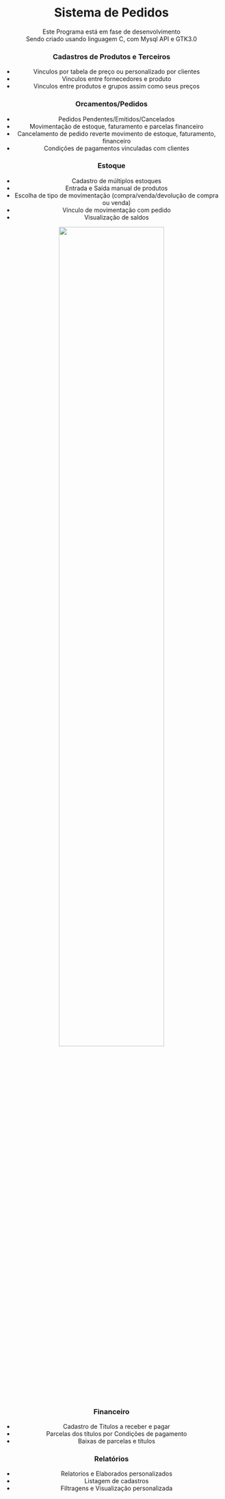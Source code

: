 <div align="center">
   <h1>Sistema de Pedidos</h1>
   Este Programa está em fase de desenvolvimento<br>
   Sendo criado usando linguagem C, com Mysql API e GTK3.0<br>
   <div>
      <h3>Cadastros de Produtos e Terceiros</h3>
      <ul>
         <li>Vinculos por tabela de preço ou personalizado por clientes</li>
         <li>Vinculos entre fornecedores e produto</li>
         <li>Vinculos entre produtos e grupos assim como seus preços</li>
      </ul>
   </div>
   <div>
      <h3>Orcamentos/Pedidos</h3>
      <ul>
         <li>Pedidos Pendentes/Emitidos/Cancelados</li>
         <li>Movimentação de estoque, faturamento e parcelas financeiro</li>
         <li>Cancelamento de pedido reverte movimento de estoque, faturamento, financeiro</li>
         <li>Condições de pagamentos vinculadas com clientes</li>
      </ul>
   </div>
   <div>
      <h3>Estoque</h3>
      <ul>
         <li>Cadastro de múltiplos estoques</li>
         <li>Entrada e Saída manual de produtos</li>
         <li>Escolha de tipo de movimentação (compra/venda/devolução de compra ou venda)</li>
         <li>Vínculo de movimentação com pedido</li>
         <li>Visualização de saldos</li>
      </ul>
   </div>
   <img width="70%" src="https://i.imgur.com/TDk2JXl.png">
   <div>
      <h3>Financeiro</h3>
      <ul>
         <li>Cadastro de Titulos a receber e pagar</li>
         <li>Parcelas dos títulos por Condições de pagamento</li>
         <li>Baixas de parcelas e títulos</li>
      </ul>
   </div>
   <div>
      <h3>Relatórios</h3>
      <ul>
         <li>Relatorios e Elaborados personalizados</li>
         <li>Listagem de cadastros</li>
         <li>Filtragens e Visualização personalizada</li>
      </ul>
   </div
   <img width="70%" src="https://imgur.com/d55i7pzl.png">
</div>
